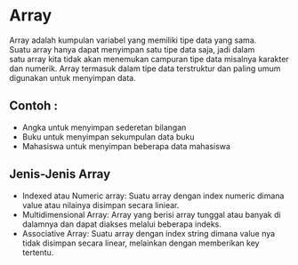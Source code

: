 # Array
Array adalah kumpulan variabel yang memiliki tipe data yang sama. Suatu array hanya dapat menyimpan satu tipe data saja, jadi dalam satu array kita tidak akan menemukan campuran tipe data misalnya karakter dan numerik. Array termasuk dalam tipe data terstruktur dan paling umum digunakan untuk menyimpan data.

## Contoh :
- Angka untuk menyimpan sederetan bilangan
- Buku untuk menyimpan sekumpulan data buku
- Mahasiswa untuk menyimpan beberapa data mahasiswa

## Jenis-Jenis Array
- Indexed atau Numeric array: Suatu array dengan index numeric dimana value atau nilainya disimpan secara liniear.
- Multidimensional Array: Array yang berisi array tunggal atau banyak di dalamnya dan dapat diakses melalui beberapa indeks.
- Associative Array: Suatu array dengan index string dimana value nya tidak disimpan secara linear, melainkan dengan memberikan key tertentu.